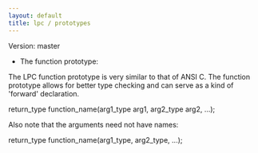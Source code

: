 ```yaml
---
layout: default
title: lpc / prototypes
---
```


Version: master

* The function prototype:

The LPC function prototype is very similar to that of ANSI C.  The
function prototype allows for better type checking and can serve as
a kind of 'forward' declaration.

return_type function_name(arg1_type arg1, arg2_type arg2, ...);

Also note that the arguments need not have names:

return_type function_name(arg1_type, arg2_type, ...);